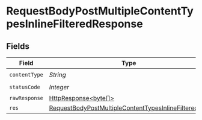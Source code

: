 # RequestBodyPostMultipleContentTypesInlineFilteredResponse


## Fields

| Field                                                                                                                                   | Type                                                                                                                                    | Required                                                                                                                                | Description                                                                                                                             |
| --------------------------------------------------------------------------------------------------------------------------------------- | --------------------------------------------------------------------------------------------------------------------------------------- | --------------------------------------------------------------------------------------------------------------------------------------- | --------------------------------------------------------------------------------------------------------------------------------------- |
| `contentType`                                                                                                                           | *String*                                                                                                                                | :heavy_check_mark:                                                                                                                      | N/A                                                                                                                                     |
| `statusCode`                                                                                                                            | *Integer*                                                                                                                               | :heavy_check_mark:                                                                                                                      | N/A                                                                                                                                     |
| `rawResponse`                                                                                                                           | [HttpResponse<byte[]>](https://docs.oracle.com/en/java/javase/11/docs/api/java.net.http/java/net/http/HttpResponse.html)                | :heavy_minus_sign:                                                                                                                      | N/A                                                                                                                                     |
| `res`                                                                                                                                   | [RequestBodyPostMultipleContentTypesInlineFilteredRes](../../models/operations/RequestBodyPostMultipleContentTypesInlineFilteredRes.md) | :heavy_minus_sign:                                                                                                                      | OK                                                                                                                                      |